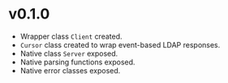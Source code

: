 # v0.1.0

- Wrapper class `Client` created.
- `Cursor` class created to wrap event-based LDAP responses.
- Native class `Server` exposed.
- Native parsing functions exposed.
- Native error classes exposed.